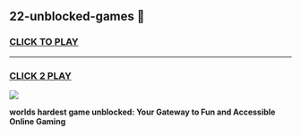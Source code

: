 
## 22-unblocked-games 👋
<h3>
<a href="https://premium.freeplayer.one?title=22-unblocked-games&ref=14F">CLICK TO PLAY</a></h3>
<hr>

<h3>
<a href="https://premium.freeplayer.one?title=22-unblocked-games&ref=14F">CLICK 2 PLAY</a>
  
</h3>

<a href="https://premium.freeplayer.one?title=22-unblocked-games&ref=12F/"><img src="https://clearcache.store/games.png"></a>


**worlds hardest game unblocked: Your Gateway to Fun and Accessible Online Gaming**

